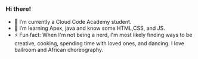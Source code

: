 ### Hi there!

- 🔭 I’m currently a Cloud Code Academy student. 
- 🌱 I’m learning Apex, java and know some HTML,CSS, and JS.
- ⚡ Fun fact: When I'm not being a nerd, I'm most likely finding ways to be creative, cooking, spending time with loved ones, and dancing. I love ballroom and African choreography.
